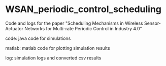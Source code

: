 # WSAN_periodic_control_scheduling
Code and logs for the paper "Scheduling Mechanisms in Wireless Sensor-Actuator Networks for Multi-rate Periodic Control in Industry 4.0"

code: java code for simulations

matlab: matlab code for plotting simulation results

log: simulation logs and converted csv results